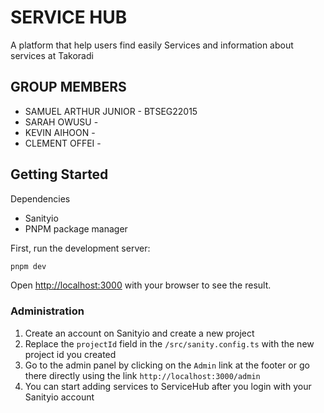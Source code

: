 # SERVICE HUB
A platform that help users find easily Services and information about services  at Takoradi

## GROUP MEMBERS

* SAMUEL ARTHUR JUNIOR - BTSEG22015
* SARAH OWUSU - 
* KEVIN AIHOON - 
* CLEMENT OFFEI - 


## Getting Started

Dependencies

* Sanityio
* PNPM package manager


First, run the development server:

```bash
pnpm dev
```

Open [http://localhost:3000](http://localhost:3000) with your browser to see the result.


###  Administration

1. Create an account on Sanityio and create a new project
2. Replace the `projectId` field in the `/src/sanity.config.ts` with the new project id you created
3. Go to the admin panel by clicking on the `Admin` link at the footer or go there directly using the link `http://localhost:3000/admin`
4. You can start adding services to ServiceHub after you login with your Sanityio account

